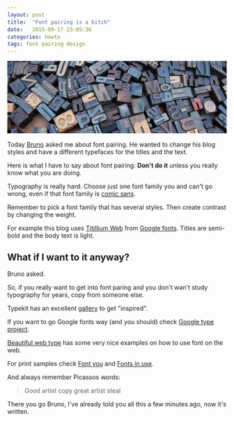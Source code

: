 ```yaml
---
layout: post
title:  "Font pairing is a bitch"
date:   2015-09-17 23:05:36
categories: howto
tags: font pairing design
---
```


![Set of type](/img/fontparing/fontparing.png)

Today [Bruno](https://twitter.com/abstractj) asked me about font pairing. He wanted to change his blog styles and have a different typefaces for the titles and the text.

Here is what I have to say about font pairing: **Don't do it** unless you really know what you are doing.

Typography is really hard. Choose just one font family you and can't go wrong, even if that font family is [comic sans](https://en.wikipedia.org/wiki/Comic_Sans).

Remember to pick a font family that has several styles. Then create contrast by changing the weight.

For example this blog uses [Titillium Web](https://www.google.com/fonts/specimen/Titillium+Web) from [Google fonts](https://www.google.com/fonts). Titles are semi-bold and the body text is light.

## What if I want to it anyway?

Bruno asked. 

So, if you really want to get into font paring and you don't wan't study typography for years, copy from someone else.

Typekit has an excellent [gallery](https://typekit.com/gallery) to get "inspired".

If you want to go Google fonts way (and you should) check [Google type project](http://femmebot.github.io/google-type/).

[Beautiful web type](http://hellohappy.org/beautiful-web-type/) has some very nice examples on how to use font on the web.

For print samples check [Font you](http://ifontyou.com/) and [Fonts in use](http://fontsinuse.com/).

And always remember Picassos words:

>Good artist copy great artist steal

There you go Bruno, I've already told you all this a few minutes ago, now it's written.